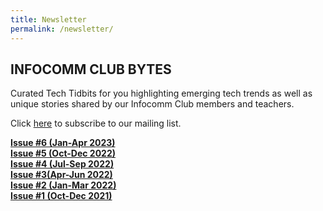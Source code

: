 ```yaml
---
title: Newsletter
permalink: /newsletter/
---
```

## **INFOCOMM CLUB BYTES**

Curated Tech Tidbits for you highlighting emerging tech trends as well as unique stories shared by our Infocomm Club members and teachers.


Click [here](https://form.gov.sg/#!/62834d659b668a0012860c94) to subscribe to our mailing list.

[**Issue #6 (Jan-Apr 2023)**](https://go.gov.sg/icmbytes06)\
[**Issue #5 (Oct-Dec 2022)**](https://go.gov.sg/icmbytes05)\
[**Issue #4 (Jul-Sep 2022)**](https://go.gov.sg/icmbytes04)\
[**Issue #3(Apr-Jun 2022)**](https://go.gov.sg/icmbytes03)\
 [**Issue #2 (Jan-Mar 2022)**](https://go.gov.sg/icmbytes02)\
 [**Issue #1 (Oct-Dec 2021)**](https://go.gov.sg/icmbytes01)